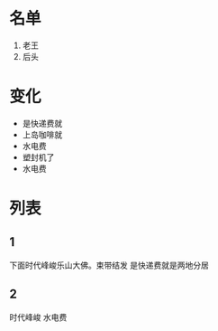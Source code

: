 # 名单
1. 老王
2. 后头

# 变化
- 是快递费就
- 上岛咖啡就
- 水电费
- 塑封机了
- 水电费

# 列表
## 1
下面时代峰峻乐山大佛。束带结发
是快递费就是两地分居
## 2
时代峰峻
水电费
